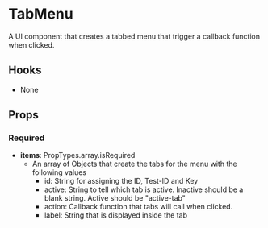 # TabMenu

A UI component that creates a tabbed menu that trigger a callback function when clicked.

## Hooks

- None

## Props

### Required

- **items**: PropTypes.array.isRequired
  - An array of Objects that create the tabs for the menu with the following values
    - id: String for assigning the ID, Test-ID and Key
    - active: String to tell which tab is active. Inactive should be a blank string. Active should be "active-tab"
    - action: Callback function that tabs will call when clicked.
    - label: String that is displayed inside the tab

